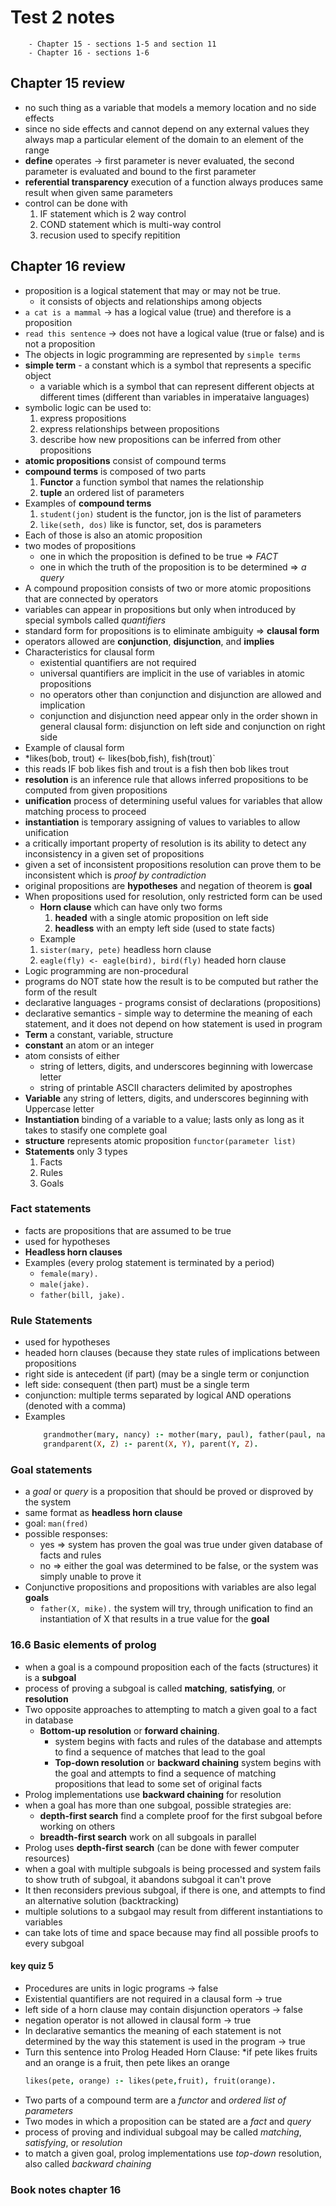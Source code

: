 # Test 2 notes
```
    - Chapter 15 - sections 1-5 and section 11
    - Chapter 16 - sections 1-6
```
## Chapter 15 review
- no such thing as a variable that models a memory location and no side effects
- since no side effects and cannot depend on any external values they always map a particular element of the domain to an element of the range
- **define** operates -> first parameter is never evaluated, the second parameter is evaluated and bound to the first parameter
- **referential transparency** execution of a function always produces same result when given same parameters
- control can  be done with 
    1. IF statement which is 2 way control
    2. COND statement which is multi-way control
    3. recusion used to specify repitition
## Chapter 16 review
- proposition is a logical statement that may or may not be true.
    - it consists of objects and relationships among objects
- `a cat is a mammal` -> has a logical value (true) and therefore is a proposition
- `read this sentence` -> does not have a logical value (true or false) and is not a proposition
- The objects in logic programming are represented by `simple terms`
- **simple term** - a constant which is a symbol that represents a specific object
    - a variable which is a symbol that can represent different objects at different times (different than variables in imperataive languages)
- symbolic logic can be used to:
    1. express propositions
    2. express relationships between propositions
    3. describe how new propositions can be inferred from other propositions
- **atomic propositions** consist of compound terms
- **compound terms** is composed of two parts
    1. **Functor** a function symbol that names the relationship
    2. **tuple** an ordered list of parameters
- Examples of **compound terms**
    1. `student(jon)` student is the functor, jon is the list of parameters
    2. `like(seth, dos)` like is functor, set, dos is parameters
- Each of those is also an atomic proposition
-  two modes of propositions
    - one in which the proposition is defined to be true => *FACT*
    - one in which the truth of the proposition is to be determined => *a query*
- A compound proposition consists of two or more atomic propositions that are connected by operators
- variables can appear in propositions but only when introduced by special symbols called *quantifiers*
- standard form for propositions is to eliminate ambiguity => **clausal form**
- operators allowed are **conjunction**, **disjunction**, and **implies**
- Characteristics for clausal form
    - existential quantifiers are not required
    - universal quantifiers are implicit in the use of variables in atomic propositions
    - no operators other than conjunction and disjunction are allowed and implication
    - conjunction and disjunction need appear only in the order shown in general clausal form: disjunction on left side and conjunction on right side
- Example of clausal form
- *likes(bob, trout) <- likes(bob,fish), fish(trout)`
- this reads IF bob likes fish and trout is a fish then bob likes trout
- **resolution** is an inference rule that allows inferred propositions to be computed from given propositions
- **unification** process of determining useful values for variables that allow matching process to proceed
- **instantiation** is temporary assigning of values to variables to allow unification
- a critically important property of resolution is its ability to detect any inconsistency in a given set of propositions
- given a set of inconsistent propositions resolution can prove them to be inconsistent which is *proof by contradiction*
- original propositions are **hypotheses** and negation of theorem is **goal**
- When propositions used for resolution, only restricted form can be used
    - **Horn clause** which can have only two forms
        1. **headed** with a single atomic proposition on left side
        2. **headless** with an empty left side (used to state facts)
    - Example
    1. `sister(mary, pete)` headless horn clause
    2. `eagle(fly) <- eagle(bird), bird(fly)` headed horn clause
- Logic programming are non-procedural
- programs do NOT state how the result is to be computed but rather the form of the result
- declarative languages - programs consist of declarations (propositions)
- declarative semantics - simple way to determine the meaning of each statement, and it does not depend on how statement is used in program
- **Term** a constant, variable, structure
- **constant** an atom or an integer
- atom consists of either
    - string of letters, digits, and underscores beginning with lowercase letter
    - string of printable ASCII characters delimited by apostrophes
- **Variable** any string of letters, digits, and underscores beginning with Uppercase letter
- **Instantiation** binding of a variable to a value; lasts only as long as it takes to stasify one complete goal
- **structure** represents atomic proposition `functor(parameter list)`
- **Statements** only 3 types
    1. Facts
    2. Rules
    3. Goals
### Fact statements
- facts are propositions that are assumed to be true
- used for hypotheses
- **Headless horn clauses**
- Examples (every prolog statement is terminated by a period)
    - `female(mary).`
    - `male(jake).`
    - `father(bill, jake).`
### Rule Statements
- used for hypotheses
- headed horn clauses (because they state rules of implications between propositions
- right side is antecedent (if part) (may be a single term or conjunction
- left side: consequent (then part) must be a single term
- conjunction: multiple terms separated by logical AND operations (denoted with a comma)
- Examples
    ```prolog
        grandmother(mary, nancy) :- mother(mary, paul), father(paul, nancy).
        grandparent(X, Z) :- parent(X, Y), parent(Y, Z).
    ```
### Goal statements
- a *goal* or *query* is a proposition that should be proved or disproved by the system
- same format as **headless horn clause**
- goal: `man(fred)`
- possible responses: 
    - yes => system has proven the goal was true under given database of facts and rules
    - no => either the goal was determined to be false, or the system was simply unable to prove it
- Conjunctive propositions and propositions with variables are also legal **goals**
    - `father(X, mike).` the system will try, through unification to find an instantiation of X that results in a true value for the **goal**
### 16.6 Basic elements of prolog
- when a goal is a compound proposition each of the facts (structures) it is a **subgoal**
- process of proving a subgoal is called **matching**, **satisfying**, or **resolution**
- Two opposite approaches to attempting to match a given goal to a fact in database
    - **Bottom-up resolution** or **forward chaining**. 
        - system begins with facts and rules of the database and attempts to find a sequence of matches that lead to the goal
        - **Top-down resolution** or **backward chaining** system begins with the goal and attempts to find a sequence of matching propositions that lead to some set of original facts
- Prolog implementations use **backward chaining** for resolution
- when a goal has more than one subgoal, possible strategies are:
    - **depth-first search** find a complete proof for the first subgoal before working on others
    - **breadth-first search** work on all subgoals in parallel
- Prolog uses **depth-first search** (can be done with fewer computer resources)
- when a goal with multiple subgoals is being processed and system fails to show truth of subgoal, it abandons subgoal it can't prove
- It then reconsiders previous subgoal, if there is one, and attempts to find an alternative solution (backtracking)
- multiple solutions to a subgaol may result from different instantiations to variables
- can take lots of time and space because may find all possible proofs to every subgoal
#### key quiz 5
- Procedures are units in logic programs -> false
- Existential quantifiers are not required in a clausal form -> true
- left side of a horn clause may contain disjunction operators -> false
- negation operator is not allowed in clausal form -> true
- In declarative semantics the meaning of each statement is not determined by the way this statement is used in the program -> true
- Turn this sentence into Prolog Headed Horn Clause: *if pete likes fruits and an orange is a fruit, then pete likes an orange
    ```prolog
    likes(pete, orange) :- likes(pete,fruit), fruit(orange).
    ```
- Two parts of a compound term are a *functor* and *ordered list of parameters*
- Two modes in which a proposition can be stated are a *fact* and *query*
- process of proving and individual subgoal may be called *matching*, *satisfying*, or *resolution*
- to match a given goal, prolog implementations use *top-down* resolution, also called *backward chaining*

### Book notes chapter 16

